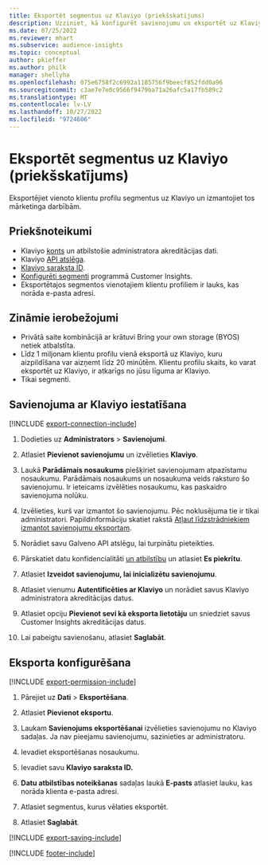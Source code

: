 ```yaml
---
title: Eksportēt segmentus uz Klaviyo (priekšskatījums)
description: Uzziniet, kā konfigurēt savienojumu un eksportēt uz Klaviyo.
ms.date: 07/25/2022
ms.reviewer: mhart
ms.subservice: audience-insights
ms.topic: conceptual
author: pkieffer
ms.author: philk
manager: shellyha
ms.openlocfilehash: 075e6758f2c6992a1185756f9beecf852fdd0a96
ms.sourcegitcommit: c3ae7e7e0c9566f9479ba71a26afc5a17fb589c2
ms.translationtype: MT
ms.contentlocale: lv-LV
ms.lasthandoff: 10/27/2022
ms.locfileid: "9724606"
---
```

# <a name="export-segments-to-klaviyo-preview"></a>Eksportēt segmentus uz Klaviyo (priekšskatījums)

Eksportējiet vienoto klientu profilu segmentus uz Klaviyo un izmantojiet tos mārketinga darbībām.

## <a name="prerequisites"></a>Priekšnoteikumi

- Klaviyo [konts](https://www.klaviyo.com/) un atbilstošie administratora akreditācijas dati.
- Klaviyo [API atslēga](https://help.klaviyo.com/hc/articles/115005062267-How-to-Manage-Your-Account-s-API-Keys).
- [Klaviyo saraksta ID](https://help.klaviyo.com/hc/articles/115005078647-How-to-Find-a-List-ID).
- [Konfigurēti segmenti](segments.md) programmā Customer Insights.
- Eksportētajos segmentos vienotajiem klientu profiliem ir lauks, kas norāda e-pasta adresi.

## <a name="known-limitations"></a>Zināmie ierobežojumi

- Privātā saite kombinācijā ar krātuvi Bring your own storage (BYOS) netiek atbalstīta.
- Līdz 1 miljonam klientu profilu vienā eksportā uz Klaviyo, kuru aizpildīšana var aizņemt līdz 20 minūtēm. Klientu profilu skaits, ko varat eksportēt uz Klaviyo, ir atkarīgs no jūsu līguma ar Klaviyo.
- Tikai segmenti.

## <a name="set-up-connection-to-klaviyo"></a>Savienojuma ar Klaviyo iestatīšana

[!INCLUDE [export-connection-include](includes/export-connection-admn.md)]

1. Dodieties uz **Administrators** > **Savienojumi**.

1. Atlasiet **Pievienot savienojumu** un izvēlieties **Klaviyo**.

1. Laukā **Parādāmais nosaukums** piešķiriet savienojumam atpazīstamu nosaukumu. Parādāmais nosaukums un nosaukuma veids raksturo šo savienojumu. Ir ieteicams izvēlēties nosaukumu, kas paskaidro savienojuma nolūku.

1. Izvēlieties, kurš var izmantot šo savienojumu. Pēc noklusējuma tie ir tikai administratori. Papildinformāciju skatiet rakstā [Atļaut līdzstrādniekiem izmantot savienojumu eksportam](connections.md#allow-contributors-to-use-a-connection-for-exports).

1. Norādiet savu Galveno API atslēgu, lai turpinātu pieteikties.

1. Pārskatiet datu konfidencialitāti [un atbilstību](connections.md#data-privacy-and-compliance) un atlasiet **Es piekrītu**.

1. Atlasiet **Izveidot savienojumu, lai inicializētu savienojumu**.

1. Atlasiet vienumu **Autentificēties ar Klaviyo** un norādiet savus Klaviyo administratora akreditācijas datus.

1. Atlasiet opciju **Pievienot sevi kā eksporta lietotāju** un sniedziet savus Customer Insights akreditācijas datus.

1. Lai pabeigtu savienošanu, atlasiet **Saglabāt**.

## <a name="configure-an-export"></a>Eksporta konfigurēšana

[!INCLUDE [export-permission-include](includes/export-permission.md)]

1. Pārejiet uz **Dati** > **Eksportēšana**.

1. Atlasiet **Pievienot eksportu**.

1. Laukam **Savienojums eksportēšanai** izvēlieties savienojumu no Klaviyo sadaļas. Ja nav pieejamu savienojumu, sazinieties ar administratoru.

1. Ievadiet eksportēšanas nosaukumu.

1. Ievadiet savu **Klaviyo saraksta ID.**

1. **Datu atbilstības noteikšanas** sadaļas laukā **E-pasts** atlasiet lauku, kas norāda klienta e-pasta adresi.

1. Atlasiet segmentus, kurus vēlaties eksportēt.

1. Atlasiet **Saglabāt**.

[!INCLUDE [export-saving-include](includes/export-saving.md)]

[!INCLUDE [footer-include](includes/footer-banner.md)]

